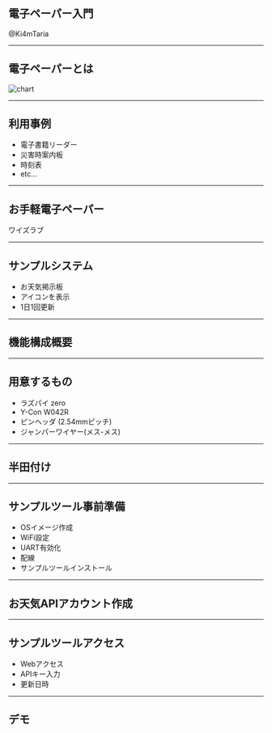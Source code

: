 ## 電子ペーパー入門 
@Ki4mTaria

---

## 電子ペーパーとは
![chart](https://simpart.github.io/epd-trial/img/epdchart.png)

---

## 利用事例
- 電子書籍リーダー
- 災害時案内板
- 時刻表
- etc...

---

## お手軽電子ペーパー
ワイズラブ

---

## サンプルシステム
- お天気掲示板
- アイコンを表示
- 1日1回更新

---

## 機能構成概要


---

## 用意するもの
- ラズパイ zero
- Y-Con W042R
- ピンヘッダ (2.54mmピッチ)
- ジャンパーワイヤー(メス-メス)

---

## 半田付け

---

## サンプルツール事前準備
- OSイメージ作成
- WiFi設定
- UART有効化
- 配線
- サンプルツールインストール

---

## お天気APIアカウント作成

---

## サンプルツールアクセス
- Webアクセス
- APIキー入力
- 更新日時

---

## デモ




